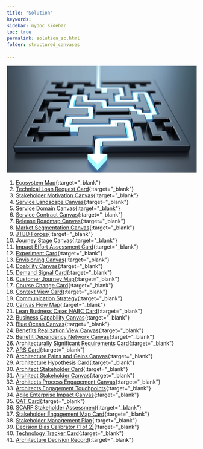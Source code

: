 ```yaml
---
title: "Solution"
keywords: 
sidebar: mydoc_sidebar
toc: true
permalink: solution_sc.html
folder: structured_canvases

---
```

![Structured Canvases - Business](media/solution_001.png)

1. [Ecosystem Map](ecosystem_map.md){:target="_blank"}
2. [Technical Loan Request Card](technical_loan_request_card.md){:target="_blank"}
3. [Stakeholder Motivation Canvas](stakeholder_motivation_canvas.md){:target="_blank"}
4. [Service Landscape Canvas](service_landscape_canvas.md){:target="_blank"}
5. [Service Domain Canvas](service_domain_canvas.md){:target="_blank"}
6. [Service Contract Canvas](service_contract_canvas.md){:target="_blank"}
7. [Release Roadmap Canvas](release_roadmap_canvas.md){:target="_blank"}
8. [Market Segmentation Canvas](market_segmentation_canvas.md){:target="_blank"}
9. [JTBD Forces](jtbd_forces.md){:target="_blank"}
10. [Journey Stage Canvas](journey_stage_canvas.md){:target="_blank"}
11. [Impact Effort Assessment Card](impact_effort_assessment_card.md){:target="_blank"}
12. [Experiment Card](experiment_card.md){:target="_blank"}
13. [Envisioning Canvas](envisioning_canvas.md){:target="_blank"}
14. [Doability Canvas](doability_canvas.md){:target="_blank"}
15. [Demand Signal Card](demand_signal_card.md){:target="_blank"}
16. [Customer Journey Map](customer_journey_map.md){:target="_blank"}
17. [Course Change Card](course_change_card.md){:target="_blank"}
18. [Context View Card](context_view_card.md){:target="_blank"}
19. [Communication Strategy](communication_strategy.md){:target="_blank"}
20. [Canvas Flow Map](canvas_flow_map.md){:target="_blank"}
21. [Lean Business Case: NABC Card](business_case_nabc_card.md){:target="_blank"}
22. [Business Capability Canvas](business_capability_canvas.md){:target="_blank"}
23. [Blue Ocean Canvas](blue_ocean_canvas.md){:target="_blank"}
24. [Benefits Realization View Canvas](benefits_realization_view_canvas.md){:target="_blank"}
25. [Benefit Dependency Network Canvas](benefits_dependency_network_canvas.md){:target="_blank"}
26. [Architecturally Significant Requirements Card](asr_card.md){:target="_blank"}
27. [ARS Card](ars_card.md){:target="_blank"}
28. [Architecture Pains and Gains Canvas](architecture_pains_and_gains.md){:target="_blank"}
29. [Architecture Hypothesis Card](architecture_hypothesis_card.md){:target="_blank"}
30. [Architect Stakeholder Card](architect_stakeholder_card.md){:target="_blank"}
31. [Architect Stakeholder Canvas](architect_stakeholder_canvas.md){:target="_blank"}
32. [Architects Process Engagement Canvas](architects_process_engagement_canvas.md){:target="_blank"}
33. [Architects Engagement Touchpoints](architects_engagement_touchpoints.md){:target="_blank"}
34. [Agile Enterprise Impact Canvas](agile_enterprise_impact_canvas.md){:target="_blank"}
35. [QAT Card](qat_card.md){:target="_blank"}
36. [SCARF Stakeholder Assessment](scarf_stakeholder_assessment.md){:target="_blank"}
37. [Stakeholder Engagement Map Card](stakeholder_engagement_map_card.md){:target="_blank"}
38. [Stakeholder Management Plan](stakholder_management_plan.md){:target="_blank"}
39. [Decision Bias Calibrator (1 of 2)](decision_bias_calibrator_1.md){:target="_blank"}
40. [Technology Tracker Card](technology_tracker_card.md){:target="_blank"}
41. [Architecture Decision Record](architecture_decision_record.md){:target="_blank"}